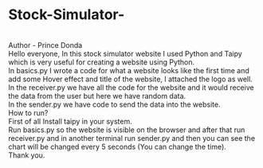 # Stock-Simulator-
<br>
Author - Prince Donda<br>
Hello everyone,
In this stock simulator website I used Python and Taipy which is very useful for creating a website using Python.<br>
In basics.py I wrote a code for what a website looks like the first time and add some Hover effect and title of the website,
I attached the logo as well.<br>
In the receiver.py we have all the code for the website and it would receive the data from the user but here we have random data.<br>
In the sender.py we have code to send the data into the website.<br>
How to run? <br>
First of all Install taipy in your system.<br>
Run basics.py so the website is visible on the browser and after that run receiver.py and in another terminal run sender.py and then you can see the chart will be changed every 5 seconds (You can change the time).<br>
Thank you.
